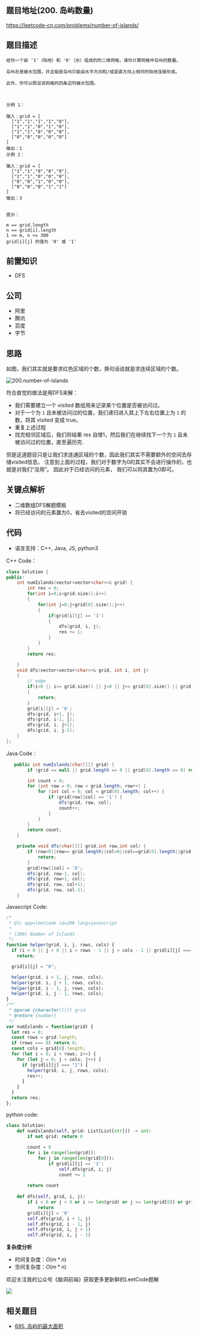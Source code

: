 ## 题目地址(200. 岛屿数量)

https://leetcode-cn.com/problems/number-of-islands/

## 题目描述

```
给你一个由 '1'（陆地）和 '0'（水）组成的的二维网格，请你计算网格中岛屿的数量。

岛屿总是被水包围，并且每座岛屿只能由水平方向和/或竖直方向上相邻的陆地连接形成。

此外，你可以假设该网格的四条边均被水包围。

 

示例 1：

输入：grid = [
  ["1","1","1","1","0"],
  ["1","1","0","1","0"],
  ["1","1","0","0","0"],
  ["0","0","0","0","0"]
]
输出：1
示例 2：

输入：grid = [
  ["1","1","0","0","0"],
  ["1","1","0","0","0"],
  ["0","0","1","0","0"],
  ["0","0","0","1","1"]
]
输出：3
 

提示：

m == grid.length
n == grid[i].length
1 <= m, n <= 300
grid[i][j] 的值为 '0' 或 '1'

```

## 前置知识

- DFS

## 公司

- 阿里
- 腾讯
- 百度
- 字节
  
## 思路

如图，我们其实就是要求红色区域的个数，换句话说就是求连续区域的个数。

![200.number-of-islands](https://tva1.sinaimg.cn/large/007S8ZIlly1ghludwu4zlj309y0dgjs0.jpg)

符合直觉的做法是用DFS来解：

- 我们需要建立一个 visited 数组用来记录某个位置是否被访问过。
- 对于一个为 `1` 且未被访问过的位置，我们递归进入其上下左右位置上为 `1` 的数，将其 visited 变成 true。
- 重复上述过程
- 找完相邻区域后，我们将结果 res 自增1，然后我们在继续找下一个为 `1` 且未被访问过的位置，直至遍历完.

但是这道题目只是让我们求连通区域的个数，因此我们其实不需要额外的空间去存储visited信息。
注意到上面的过程，我们对于数字为0的其实不会进行操作的，也就是对我们“没用”。 因此对于已经访问的元素，
我们可以将其置为0即可。


## 关键点解析

- 二维数组DFS解题模板
- 将已经访问的元素置为0，省去visited的空间开销

## 代码

* 语言支持：C++, Java, JS, python3


C++ Code：

```c++
class Solution {
public:
    int numIslands(vector<vector<char>>& grid) {
        int res = 0;
        for(int i=0;i<grid.size();i++)
        {
            for(int j=0;j<grid[0].size();j++)
            {
                if(grid[i][j] == '1')
                {
                    dfs(grid, i, j);
                    res += 1;
                }
            }
        }
        return res;

    }
    void dfs(vector<vector<char>>& grid, int i, int j)
    {
        // edge
        if(i<0 || i>= grid.size() || j<0 || j>= grid[0].size() || grid[i][j] != '1')
        {
            return;
        }
        grid[i][j] = '0';
        dfs(grid, i+1, j);
        dfs(grid, i-1, j);
        dfs(grid, i, j+1);
        dfs(grid, i, j-1);
    }
};

```

Java Code：

```java
   public int numIslands(char[][] grid) {
        if (grid == null || grid.length == 0 || grid[0].length == 0) return 0;

        int count = 0;
        for (int row = 0; row < grid.length; row++) {
            for (int col = 0; col < grid[0].length; col++) {
                if (grid[row][col] == '1') {
                    dfs(grid, row, col);
                    count++;
                }
            }
        }
        return count;
    }

    private void dfs(char[][] grid,int row,int col) {
        if (row<0||row== grid.length||col<0||col==grid[0].length||grid[row][col]!='1') {
            return;
        }
        grid[row][col] = '0';
        dfs(grid, row-1, col);
        dfs(grid, row+1, col);
        dfs(grid, row, col+1);
        dfs(grid, row, col-1);
    }
```

Javascript Code:
```js
/*
 * @lc app=leetcode id=200 lang=javascript
 *
 * [200] Number of Islands
 */
function helper(grid, i, j, rows, cols) {
  if (i < 0 || j < 0 || i > rows - 1 || j > cols - 1 || grid[i][j] === "0")
    return;

  grid[i][j] = "0";

  helper(grid, i + 1, j, rows, cols);
  helper(grid, i, j + 1, rows, cols);
  helper(grid, i - 1, j, rows, cols);
  helper(grid, i, j - 1, rows, cols);
}
/**
 * @param {character[][]} grid
 * @return {number}
 */
var numIslands = function(grid) {
  let res = 0;
  const rows = grid.length;
  if (rows === 0) return 0;
  const cols = grid[0].length;
  for (let i = 0; i < rows; i++) {
    for (let j = 0; j < cols; j++) {
      if (grid[i][j] === "1") {
        helper(grid, i, j, rows, cols);
        res++;
      }
    }
  }
  return res;
};
```

python code:

``` python
class Solution:
    def numIslands(self, grid: List[List[str]]) -> int:
        if not grid: return 0
        
        count = 0
        for i in range(len(grid)):
            for j in range(len(grid[0])):
                if grid[i][j] == '1':
                    self.dfs(grid, i, j)
                    count += 1
                    
        return count
    
    def dfs(self, grid, i, j):
        if i < 0 or j < 0 or i >= len(grid) or j >= len(grid[0]) or grid[i][j] != '1':
            return 
        grid[i][j] = '0'
        self.dfs(grid, i + 1, j)
        self.dfs(grid, i - 1, j)
        self.dfs(grid, i, j + 1)
        self.dfs(grid, i, j - 1)

```

**复杂度分析**
- 时间复杂度：$O(m * n)$
- 空间复杂度：$O(m * n)$

欢迎关注我的公众号《脑洞前端》获取更多更新鲜的LeetCode题解

![](https://tva1.sinaimg.cn/large/007S8ZIlly1ghludxd8jhj31bi0hcq5s.jpg)


## 相关题目

- [695. 岛屿的最大面积](https://leetcode-cn.com/problems/max-area-of-island/solution/695-dao-yu-de-zui-da-mian-ji-dfspython3-by-fe-luci/)

